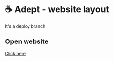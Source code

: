# ☕  Adept - website layout

It's a deploy branch

## Open website

[Click here](https://dariathehuman.github.io/adept/)
